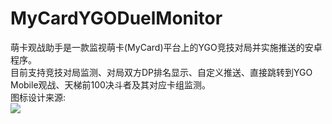 # MyCardYGODuelMonitor
萌卡观战助手是一款监视萌卡(MyCard)平台上的YGO竞技对局并实施推送的安卓程序。<br/>
目前支持竞技对局监测、对局双方DP排名显示、自定义推送、直接跳转到YGO Mobile观战、天梯前100决斗者及其对应卡组监测。<br/>
图标设计来源:<br/>
<img src="https://p.ocgsoft.cn/97.jpg" />
